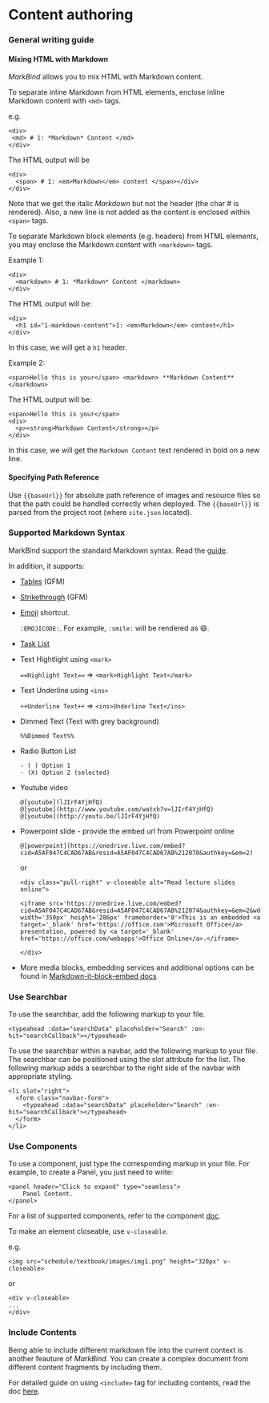 <link rel="stylesheet" href="{{baseUrl}}/css/main.css">

<include src="../common/header.md" />

<div class="website-content">

# Content authoring
### General writing guide

#### Mixing HTML with Markdown
*MarkBind* allows you to mix HTML with Markdown content. 

To separate inline Markdown from HTML elements, enclose inline Markdown content with `<md>` tags.

e.g.
```
<div>
 <md> # 1: *Markdown* Content </md>
</div>
```
The HTML output will be 
```
<div>
  <span> # 1: <em>Markdown</em> content </span></div>
</div>
```
Note that we get the italic *Markdown* but not the header (the char # is rendered). Also, a new line is not added as the content is enclosed within `<span>` tags.

To separate Markdown block elements (e.g. headers) from HTML elements, you may enclose the Markdown content with `<markdown>` tags.

Example 1:
```
<div>
  <markdown> # 1: *Markdown* Content </markdown>
</div>
```
The HTML output will be:
```
<div>
  <h1 id="1-markdown-content">1: <em>Markdown</em> content</h1>
</div>
``` 
In this case, we will get a `h1` header.

Example 2:
```
<span>Hello this is your</span> <markdown> **Markdown Content**</markdown>
```
The HTML output will be:
```
<span>Hello this is your</span>
<div>
  <p><strong>Markdown Content</strong></p>
</div>
```
In this case, we will get the `Markdown Content` text rendered in bold on a new line.

#### Specifying Path Reference
Use `{{baseUrl}}` for absolute path reference of images and resource files so that the path could be handled correctly when deployed. The `{{baseUrl}}` is parsed from the project root (where `site.json` located).


### Supported Markdown Syntax

MarkBind support the standard Markdown syntax. Read the [guide](https://guides.github.com/features/mastering-markdown/).
	
In addition, it supports:
	
* [Tables](https://help.github.com/articles/organizing-information-with-tables/) (GFM)
* [Strikethrough](https://help.github.com/articles/basic-writing-and-formatting-syntax/#styling-text) (GFM)
* [Emoji](https://www.webpagefx.com/tools/emoji-cheat-sheet/) shortcut.
  
  `:EMOJICODE:`. For example, `:smile:` will be rendered as :smile:.
	
* [Task List](https://help.github.com/articles/basic-writing-and-formatting-syntax/#task-lists)
* Text Hightlight using `<mark>`
  
  `==Highlight Text==` => `<mark>Highlight Text</mark>`
  
* Text Underline using `<ins>`
  
  `++Underline Text++` => `<ins>Underline Text</ins>`
  
* Dimmed Text (Text with grey background)
	
  `%%Dimmed Text%%`

* Radio Button List
  
  ```
  - ( ) Option 1
  - (X) Option 2 (selected)
  ```

* Youtube video
  ```
  @[youtube](lJIrF4YjHfQ)
  @[youtube](http://www.youtube.com/watch?v=lJIrF4YjHfQ)
  @[youtube](http://youtu.be/lJIrF4YjHfQ)
  ```

* Powerpoint slide - provide the embed url from Powerpoint online
  ```
  @[powerpoint](https://onedrive.live.com/embed?cid=A5AF047C4CAD67AB&resid=A5AF047C4CAD67AB%212070&authkey=&em=2)
  ```
  or
  ```
  <div class="pull-right" v-closeable alt="Read lecture slides online">

  <iframe src='https://onedrive.live.com/embed?cid=A5AF047C4CAD67AB&resid=A5AF047C4CAD67AB%212074&authkey=&em=2&wdAr=1.3333333333333333' width='350px' height='286px' frameborder='0'>This is an embedded <a target='_blank' href='https://office.com'>Microsoft Office</a> presentation, powered by <a target='_blank' href='https://office.com/webapps'>Office Online</a>.</iframe>

  </div>
  ```

* More media blocks, embedding services and additional options can be found in [Markdown-it-block-embed docs](https://github.com/rotorz/markdown-it-block-embed)

### Use Searchbar

To use the searchbar, add the following markup to your file.

```
<typeahead :data="searchData" placeholder="Search" :on-hit="searchCallback"></typeahead>
```

To use the searchbar within a navbar, add the following markup to your file. The searchbar can be positioned using the slot attribute for the list. The following markup adds a searchbar to the right side of the navbar with appropriate styling.

```
<li slot="right">
  <form class="navbar-form">
    <typeahead :data="searchData" placeholder="Search" :on-hit="searchCallback"></typeahead> 
  </form>
</li>
```

### Use Components

To use a component, just type the corresponding markup in your file. For example, to create a Panel, you just need to write:
	
```
<panel header="Click to expand" type="seamless">
	Panel Content.
</panel>
```
	
For a list of supported components, refer to the component [doc](https://markbind.github.io/vue-strap/).

To make an element closeable, use `v-closeable`.

e.g. 
```
<img src="schedule/textbook/images/img1.png" height="320px" v-closeable>
```
or
```
<div v-closeable>
...
</div>
```
### Include Contents

Being able to include different markdown file into the current context is another feauture of *MarkBind*. You can create a complex document from different content fragments by including them.

For detailed guide on using `<include>` tag for including contents, read the doc [here](includingContents.html).

<include src="../common/userGuideSections.md" />

</div>
